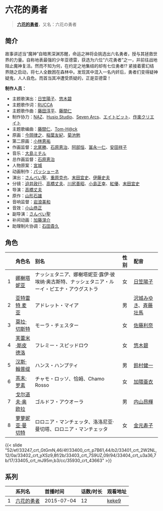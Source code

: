 # 六花的勇者


> <u>**[六花的勇者](https://bgm.tv/subject/118067)**</u>，又名：六花の勇者

## 简介

故事讲述当“魔神”自暗黑深渊苏醒，命运之神将会挑选出六名勇者，授与其拯救世界的力量。自称地表最强的少年亚德雷，获选为六位“六花勇者”之一，并前往战地阻止魔神复活。然而不知为何，在约定之地集结的却有七位勇者!? 紧接着雾幻结界随之启动，将七人全数困在森林中。发现其中混入一名内奸后，勇者们变得疑神疑鬼，人人自危。而首当其冲遭受质疑的，正是亚德雷！

**制作人员：**
- 主题歌演出：[日笠陽子](https://bgm.tv/person/5119)、[悠木碧](https://bgm.tv/person/5076)
- 主题歌作词：[RUCCA](https://bgm.tv/person/10841)
- 主题歌作曲：[藤田淳平](https://bgm.tv/person/3618)、[藤間仁](https://bgm.tv/person/2749)
- 制作协力：[NAZ](https://bgm.tv/person/14388)、[Husio Studio](https://bgm.tv/person/21426)、[Seven Arcs](https://bgm.tv/person/7117)、[エイトビット](https://bgm.tv/person/6885)、[作楽クリエイト](https://bgm.tv/person/26975)
- 主题歌编曲：[藤間仁](https://bgm.tv/person/2749)、[Tom-H@ck](https://bgm.tv/person/8983)
- 原画：[今岡律之](https://bgm.tv/person/24933)、[稲葉友紀](https://bgm.tv/person/26717)、[菊池勉](https://bgm.tv/person/25662)
- 第二原画：[小林恵祐](https://bgm.tv/person/13576)
- 作画监督：[北尾勝](https://bgm.tv/person/3214)、[石原恵治](https://bgm.tv/person/2884)、[阿部恒](https://bgm.tv/person/36)、[冨永一仁](https://bgm.tv/person/42799)、[安田祥子](https://bgm.tv/person/26264)
- 音乐：[大島ミチル](https://bgm.tv/person/457)
- 总作画监督：[石原恵治](https://bgm.tv/person/2884)
- 人物原案：[宮城](https://bgm.tv/person/9342)
- 动画制作：[パッショーネ](https://bgm.tv/person/17980)
- 演出：[さんぺい聖](https://bgm.tv/person/13718)、[重原克也](https://bgm.tv/person/19376)、[末田宜史](https://bgm.tv/person/14755)、[伊藤史夫](https://bgm.tv/person/24895)
- 分镜：[迫井政行](https://bgm.tv/person/3107)、[高橋丈夫](https://bgm.tv/person/1611)、[川尻善昭](https://bgm.tv/person/804)、[小島正幸](https://bgm.tv/person/750)、[紅優](https://bgm.tv/person/3340)、[末田宜史](https://bgm.tv/person/14755)
- 导演：[高橋丈夫](https://bgm.tv/person/1611)
- 原作：[山形石雄](https://bgm.tv/person/3812)
- 音响监督：[岩浪美和](https://bgm.tv/person/231)
- 音效：[小山恭正](https://bgm.tv/person/19185)
- 副导演：[さんぺい聖](https://bgm.tv/person/13718)
- 补间动画：[加藤滉介](https://bgm.tv/person/28539)
- 助理制片协调：[石田貴久](https://bgm.tv/person/25052)

## 角色

|     |   角色名   |   别名  | 性别 |  配音  |
|:--- |:------  |:----      |:---  |:--   |
| 1 | [娜榭塔妮亚](https://bgm.tv/character/33247) | ナッシェタニア、娜榭塔妮亚·露伊·彼埃纳·奥古斯特、ナッシェタニア・ルーイ・ピエナ・アウグストラ | 女 | [日笠陽子](https://bgm.tv/person/5119) |
| 2 | [亚特雷特 麦亚](https://bgm.tv/character/33400) | アドレット・マイア | 男 | [沢城みゆき](https://bgm.tv/person/4244)、[斉藤壮馬](https://bgm.tv/person/14604) |
| 3 | [莫拉·切斯特](https://bgm.tv/character/33401) | モーラ・チェスター | 女 | [佐藤利奈](https://bgm.tv/person/4670) |
| 4 | [芙蕾米·斯皮德洛](https://bgm.tv/character/33402) | フレミー・スピッドロウ | 女 | [悠木碧](https://bgm.tv/person/5076) |
| 5 | [汉斯·翰普缇](https://bgm.tv/character/33403) | ハンス・ハンプティ | 男 | [鈴村健一](https://bgm.tv/person/4311) |
| 6 | [茶末·罗素](https://bgm.tv/character/33404) | チャモ・ロッソ、恰姆、Chamo Rosso | 女 | [加隈亜衣](https://bgm.tv/person/10806) |
| 7 | [戈尔道夫·奥欧拉](https://bgm.tv/character/33405) | ゴルドフ・アウオーラ | 男 | [内山昂輝](https://bgm.tv/person/5768) |
| 8 | [萝萝妮亚·曼切特](https://bgm.tv/character/35930) | ロロニア・マンチェッタ、洛洛尼亚·曼切塔、ロロニア・マンチェッタ | 女 | [金元寿子](https://bgm.tv/person/5941) |

{{< slide "52/ef/33247_crt_GtGmN,46/4f/33400_crt_p7B61,44/b2/33401_crt_2W2NL,12/0a/33402_crt_yXSz9,8f/2b/33403_crt_7S9UZ,09/94/33404_crt_u3a36,7b/17/33405_crt_mJ95m,b3/cc/35930_crt_43663" >}}

## 系列

|     | 系列名   | 首播时间       | 话数/时长 | 观看地址                                                    |
| :-- | :---- | :--------- | :---- | :------------------------------------------------------ |
| 1   |[六花的勇者](https://bgm.tv/subject/118067)| 2015-07-04 | 12    | [keke9](https://www.keke9.app/play/22579-4-171598.html) |



